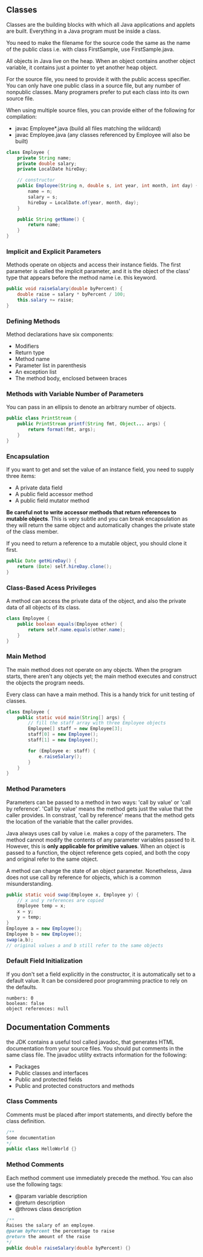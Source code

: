 ## Classes

Classes are the building blocks with which all Java applications and applets are built. Everything in a Java program must be inside a class.

You need to make the filename for the source code the same as the name of the public class i.e. with class FirstSample, use FirstSample.java.

All objects in Java live on the heap. When an object contains another object variable, it contains just a pointer to yet another heap object.

For the source file, you need to provide it with the public access specifier. You can only have one public class in a source file, but any number of nonpublic classes. Many programers prefer to put each class into its own source file.

When using multiple source files, you can provide either of the following for compilation:

- javac Employee\*.java (build all files matching the wildcard)
- javac Employee.java (any classes referenced by Employee will also be built)

```java
class Employee {
    private String name;
    private double salary;
    private LocalDate hireDay;

    // constructor
    public Employee(String n, double s, int year, int month, int day) {
        name = n;
        salary = s;
        hireDay = LocalDate.of(year, month, day);
    }

    public String getName() {
        return name;
    }
}
```

### Implicit and Explicit Parameters

Methods operate on objects and access their instance fields. The first parameter is called the implicit parameter, and it is the object of the class' type that appears before the method name i.e. this keyword.

```java
public void raiseSalary(double byPercent) {
    double raise = salary * byPercent / 100;
    this.salary += raise;
}
```

### Defining Methods

Method declarations have six components:

- Modifiers
- Return type
- Method name
- Parameter list in parenthesis
- An exception list
- The method body, enclosed between braces

### Methods with Variable Number of Parameters

You can pass in an ellipsis to denote an arbitrary number of objects.

```java
public class PrintStream {
    public PrintStream printf(String fmt, Object... args) {
        return format(fmt, args);
    }
}
```

### Encapsulation

If you want to get and set the value of an instance field, you need to supply three items:

- A private data field
- A public field accessor method
- A public field mutator method

**Be careful not to write accessor methods that return references to mutable objects**. This is very subtle and you can break encapsulation as they will return the same object and automatically changes the private state of the class member.

If you need to return a reference to a mutable object, you should clone it first.

```java
public Date getHireDay() {
    return (Date) self.hireDay.clone();
}
```

### Class-Based Acess Privileges

A method can access the private data of the object, and also the private data of all objects of its class.

```java
class Employee {
    public boolean equals(Employee other) {
        return self.name.equals(other.name);
    }
}
```

### Main Method

The main method does not operate on any objects. When the program starts, there aren't any objects yet; the main method executes and construct the objects the program needs.

Every class can have a main method. This is a handy trick for unit testing of classes.

```java
class Employee {
    public static void main(String[] args) {
        // fill the staff array with three Employee objects
        Employee[] staff = new Employee[3];
        staff[0] = new Employee();
        staff[1] = new Employee();

        for (Employee e: staff) {
            e.raiseSalary();
        }
    }
}
```

### Method Parameters

Parameters can be passed to a method in two ways: 'call by value' or 'call by reference'. 'Call by value' means the method gets just the value that the caller provides. In constrast, 'call by reference' means that the method gets the location of the variable that the caller provides.

Java always uses call by value i.e. makes a copy of the parameters. The method cannot modify the contents of any parameter variables passed to it. However, this is **only applicable for primitive values**. When an object is passed to a function, the object reference gets copied, and both the copy and original refer to the same object.

A method can change the state of an object parameter. Nonetheless, Java does not use call by reference for objects, which is a common misunderstanding.

```java
public static void swap(Employee x, Employee y) {
    // x and y references are copied
    Employee temp = x;
    x = y;
    y = temp;
}
Employee a = new Employee();
Employee b = new Employee();
swap(a,b);
// original values a and b still refer to the same objects
```

### Default Field Initialization

If you don't set a field explicitly in the constructor, it is automatically set to a default value. It can be considered poor programming practice to rely on the defaults.

```
numbers: 0
boolean: false
object references: null
```

## Documentation Comments

the JDK contains a useful tool called javadoc, that generates HTML documentation from your source files. You should put comments in the same class file. The javadoc utility extracts information for the following:

- Packages
- Public classes and interfaces
- Public and protected fields
- Public and protected constructors and methods

### Class Comments

Comments must be placed after import statements, and directly before the class definition.

```java
/**
Some documentation
*/
public class HelloWorld {}
```

### Method Comments

Each method comment use immediately precede the method. You can also use the following tags:

- @param variable description
- @return description
- @throws class description

```java
/**
Raises the salary of an employee.
@param byPercent the percentage to raise
@return the amount of the raise
*/
public double raiseSalary(double byPercent) {}
```
